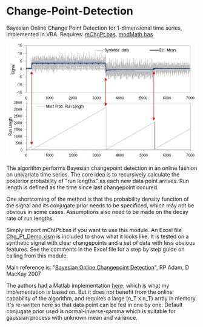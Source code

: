 # Change-Point-Detection
Bayesian Online Change Point Detection for 1-dimensional time series, implemented in VBA.
Requires: [mChgPt.bas](mChgPt.bas), [modMath.bas](../../../Scientific-Toolkit/blob/master/Modules/modMath.bas)

![Change points found in syntehtic data](chgpt.jpg)

The algorithm performs Bayesian changepoint detection in an online fashion on univariate time series. The core idea is to recursively calculate the posterior probability of "run lengths" as each new data point arrives. Run length is defined as the time since last changepoint occured.

One shortcoming of the method is that the probability density function of the signal and its conjugate prior needs to be specificed, which may not be obvious in some cases. Assumptions also need to be made on the decay rate of run lengths.

Simply import mChtPt.bas if you want to use this module. An Excel file [Chg_Pt_Demo.xlsm](Chg_Pt_Demo.xlsm) is included to show what it looks like.
It is tested on a synthetic signal with clear changepoints and a set of data with less obvious features. See the comments in the Excel file for a step by step guide on calling from this module.

Main reference is: "[Bayesian Online Changepoint Detection](https://arxiv.org/abs/0710.3742)", RP Adam, D MacKay 2007

The authors had a Matlab implementation [here](http://hips.seas.harvard.edu/content/bayesian-online-changepoint-detection), which is what my implementation is based on. But it does not benefit from the online capability of the algorithm, and requires a large (n_T x n_T) array in memory. It's re-written here so that data point can be fed in one by one. Default conjugate prior used is normal-inverse-gamma which is suitable for gaussian process with unknown mean and variance.
